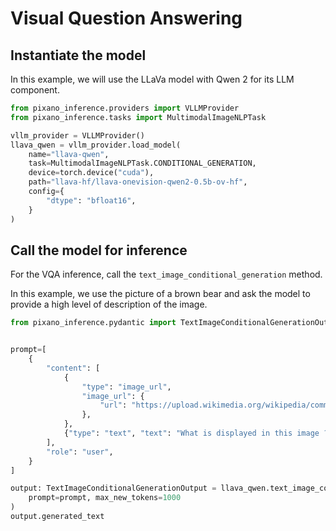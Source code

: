 <!---
# =================================
# Copyright: CEA-LIST/DIASI/SIALV
# Author : pixano@cea.fr
# License: CECILL-C
# =================================
--->

# Visual Question Answering

## Instantiate the model

In this example, we will use the LLaVa model with Qwen 2 for its LLM component.

```python
from pixano_inference.providers import VLLMProvider
from pixano_inference.tasks import MultimodalImageNLPTask

vllm_provider = VLLMProvider()
llava_qwen = vllm_provider.load_model(
    name="llava-qwen",
    task=MultimodalImageNLPTask.CONDITIONAL_GENERATION,
    device=torch.device("cuda"),
    path="llava-hf/llava-onevision-qwen2-0.5b-ov-hf",
    config={
        "dtype": "bfloat16",
    }
)
```

## Call the model for inference

For the VQA inference, call the `text_image_conditional_generation` method.

In this example, we use the picture of a brown bear and ask the model to provide a high level of description of the image.

```python
from pixano_inference.pydantic import TextImageConditionalGenerationOutput


prompt=[
    {
        "content": [
            {
                "type": "image_url",
                "image_url": {
                    "url": "https://upload.wikimedia.org/wikipedia/commons/9/9e/Ours_brun_parcanimalierpyrenees_1.jpg"
                },
            },
            {"type": "text", "text": "What is displayed in this image ? Answer with high level of description like 1000 words. "},
        ],
        "role": "user",
    }
]

output: TextImageConditionalGenerationOutput = llava_qwen.text_image_conditional_generation(
    prompt=prompt, max_new_tokens=1000
)
output.generated_text
```
